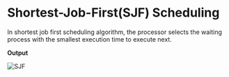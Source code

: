 # Shortest-Job-First(SJF) Scheduling

In shortest job first scheduling algorithm, the processor selects the waiting process with the smallest execution time to execute next.


**Output**

![SJF](https://user-images.githubusercontent.com/37344605/58371753-ed230400-7f35-11e9-9580-4255ed4b0d38.png)

